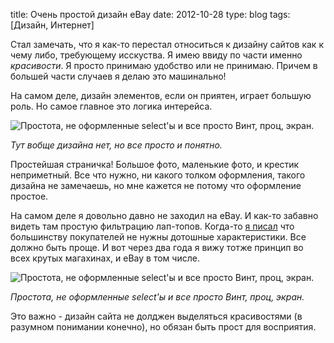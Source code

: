 title: Очень простой дизайн eBay
date: 2012-10-28
type: blog
tags: [Дизайн, Интернет]

Стал замечать, что я как-то перестал относиться к дизайну сайтов как к чему либо, требующему исскуства. Я имею ввиду по части именно *красивости*.  Я просто принимаю удобство или не принимаю. Причем в большей части случаев я делаю это машинально! 

На самом деле, дизайн элементов, если он приятен, играет большую роль. Но самое главное это логика интерейса. 

![Простота, не оформленные select'ы и все просто Винт, проц, экран.](/static/files/ebay.png)

*Тут вобще дизайна нет, но все просто и понятно.*

Простейшая страничка! Большое фото, маленькие фото, и крестик неприметный. Все что нужно, ни какого толком оформления, такого дизайна не замечаешь, но мне кажется не потому что оформление простое.

На самом деле я довольно давно не заходил на eBay. И как-то забавно видеть там простую фильтрацию лап-топов. Когда-то [я писал](http://habrahabr.ru/post/105831/) что большинству покупателей не нужны дотошные характеристики. Все должно быть проще. И вот через два года я вижу тотже принцип во всех крутых магахинах, и eBay в том числе. 

![Простота, не оформленные select'ы и все просто Винт, проц, экран.](/static/files/ebay2.png)

*Простота, не оформленные select'ы и все просто Винт, проц, экран.*

Это важно - дизайн сайта не долджен выделяться красивостями (в разумном понимании конечно), но обязан быть прост для восприятия.